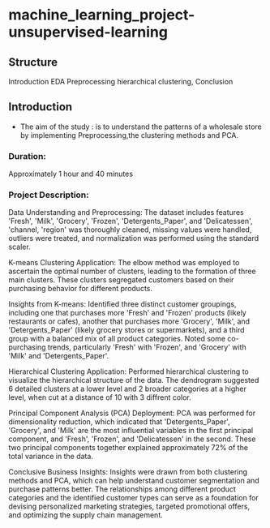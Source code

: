 # machine_learning_project-unsupervised-learning
## Structure
Introduction
EDA
Preprocessing
hierarchical clustering,
Conclusion

## Introduction
- The aim of the study : is to understand the patterns of a wholesale store by implementing Preprocessing,the clustering methods and PCA.
### Duration:
Approximately 1 hour and 40 minutes
### Project Description:
Data Understanding and Preprocessing: The dataset includes features 'Fresh', 'Milk', 'Grocery', 'Frozen', 'Detergents_Paper', and 'Delicatessen', 'channel, 'region' was thoroughly cleaned, missing values were handled, outliers were treated, and normalization was performed using the standard scaler.

K-means Clustering Application: The elbow method was employed to ascertain the optimal number of clusters, leading to the formation of three main clusters. These clusters segregated customers based on their purchasing behavior for different products.

Insights from K-means: Identified three distinct customer groupings, including one that purchases more 'Fresh' and 'Frozen' products (likely restaurants or cafes), another that purchases more 'Grocery', 'Milk', and 'Detergents_Paper' (likely grocery stores or supermarkets), and a third group with a balanced mix of all product categories. Noted some co-purchasing trends, particularly 'Fresh' with 'Frozen', and 'Grocery' with 'Milk' and 'Detergents_Paper'.

Hierarchical Clustering Application: Performed hierarchical clustering to visualize the hierarchical structure of the data. The dendrogram suggested 6 detailed clusters at a lower level and 2 broader categories at a higher level, when cut at a distance of 10 with 3 diffrent color.

Principal Component Analysis (PCA) Deployment: PCA was performed for dimensionality reduction, which indicated that 'Detergents_Paper', 'Grocery', and 'Milk' are the most influential variables in the first principal component, and 'Fresh', 'Frozen', and 'Delicatessen' in the second. These two principal components together explained approximately 72% of the total variance in the data.

Conclusive Business Insights: Insights were drawn from both clustering methods and PCA, which can help understand customer segmentation and purchase patterns better. The relationships among different product categories and the identified customer types can serve as a foundation for devising personalized marketing strategies, targeted promotional offers, and optimizing the supply chain management.

